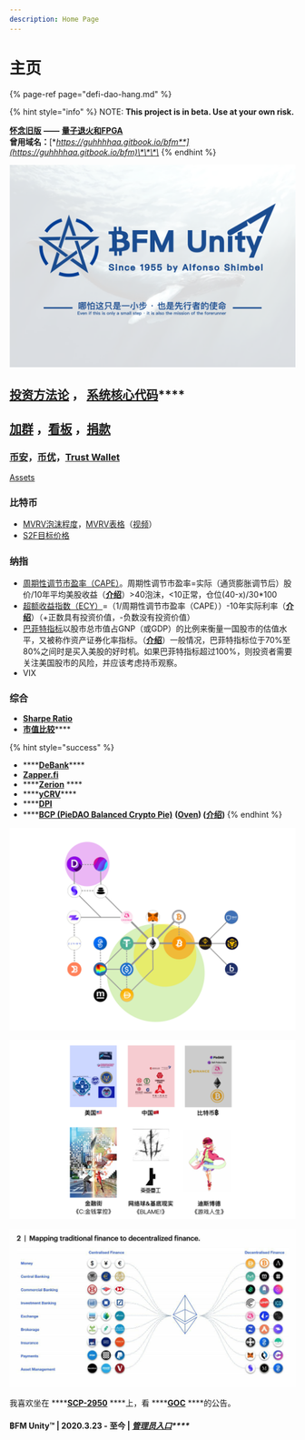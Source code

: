 ```yaml
---
description: Home Page
---
```


# 主页

{% page-ref page="defi-dao-hang.md" %}

{% hint style="info" %}
NOTE: **This project is in beta. Use at your own risk.**    
  
[**怀念旧版**](https://guhhhhaa.gitbook.io/bfm-unity-doc-v1/) **——** [**量子退火和FPGA**](https://guhhhhaa.gitbook.io/bfm-unity-doc-v1/bfm-suan-fa-de-wei-lai-fa-zhan-wei-wan-cheng)  
**曾用域名：**[**https://guhhhhaa.gitbook.io/bfm**](https://guhhhhaa.gitbook.io/bfm)\*\*\*\*
{% endhint %}

![](.gitbook/assets/bfm-unity%20%281%29.png)

## [**投资方法论**](https://guhhhhaa.gitbook.io/joinquant/jin-rong-li-lun-zong-jie)  **，** [**系统核心代码**](https://guhhhhaa.gitbook.io/bfm/ruan-jian-bfm-on-python)\*\*\*\*

## [加群](https://guhhhhaa.gitbook.io/bfm/ru-he-jia-ru-wo-men-de-tao-lun-qun-zu) ，[看板](https://trello.com/b/z4aDgNAL/todolist) ，[捐款](https://guhhhhaa.gitbook.io/bfm/juan-zeng-da-shang)

### [币安](https://www.binance.com/cn)，[币优](https://www.biyou.tech/)，[Trust Wallet](https://trustwallet.com/)

[Assets](https://share.weiyun.com/s6DJ9fiz)

### 比特币

* [MVRV泡沫程度](https://www.blockchain.com/charts/mvrv)，[MVRV表格](https://share.weiyun.com/44u0qX55)（[视频](https://www.bilibili.com/video/BV1uA411g7Sn)）
* [S2F目标价格](https://www.qkl123.com/data/s2f/btc)

### 纳指

* [周期性调节市盈率（CAPE）](https://ycharts.com/indicators/cyclically_adjusted_pe_ratio)。周期性调节市盈率=实际（通货膨胀调节后）股价/10年平均美股收益（[**介绍**](https://www.forbes.com/sites/danrunkevicius/2021/12/28/the-stock-market-is-the-cheapest-since-1980/?sh=5c81ea9952be)）&gt;40泡沫，&lt;10正常，仓位\(40-x\)/30\*100
* [超额收益指数（ECY）](https://www.macromicro.me/charts/27100/us-shiller-ecy)=（1/周期性调节市盈率（CAPE））-10年实际利率（[**介绍**](https://www.sohu.com/a/436891292_146833)）（+正数具有投资价值，-负数没有投资价值）
* [巴菲特指标](http://www.currentmarketvaluation.com/models/buffett-indicator.php)以股市总市值占GNP（或GDP）的比例来衡量一国股市的估值水平，又被称作资产证券化率指标。（[**介绍**](https://www.sohu.com/a/437526687_146833)）一般情况，巴菲特指标位于70%至80%之间时是买入美股的好时机。如果巴菲特指标超过100%，则投资者需要关注美国股市的风险，并应该考虑持币观察。
* VIX

### 综合

* [**Sharpe Ratio**](https://charts.woobull.com/bitcoin-risk-adjusted-return/)
* [**市值比较**](https://assetdash.com/?all=true)\*\*\*\*

{% hint style="success" %}
* \*\*\*\*[**DeBank**](https://debank.com/swap)\*\*\*\*
* [**Zapper.fi**](https://www.zapper.fi/)
* \*\*\*\*[**Zerion**](https://app.zerion.io/exchange) ****
* \*\*\*\*[**yCRV**](https://docs.dfi.money/#/zh-cn/buy-tokens?id=_5-ycrv%e5%85%91%e6%8d%a2)\*\*\*\*
* \*\*\*\*[**DPI**](https://www.indexcoop.com/dpi)
* \*\*\*\*[**BCP \(PieDAO Balanced Crypto Pie\)**](https://pools.piedao.org/#/pie/0xe4f726adc8e89c6a6017f01eada77865db22da14) **\(**[**Oven**](https://pools.piedao.org/#/oven)**\) \(**[**介绍**](https://medium.com/piedao/announcing-balanced-crypto-pie-bcp-btc-eth-and-defi-7a2423c5d94e)**\)**
{% endhint %}

![](.gitbook/assets/defi_2.png)

![](.gitbook/assets/ping-mu-kuai-zhao-20210203-shang-wu-11.33.58.png)

![](.gitbook/assets/ef558f261bce694919b0240c57cf96e8.jpg)

我喜欢坐在 ****[**SCP-2950**](https://www.bilibili.com/video/BV1ts411g7Qw) ****上，看 ****[**GOC**](https://www.bilibili.com/video/BV1gW411J7eP) ****的公告。



#### ฿FM Unity™ \| 2020.3.23 - 至今 \| [_**管理员入口**_](https://app.gitbook.com/@guhhhhaa/s/bfm/)_\*\*\*\*_

